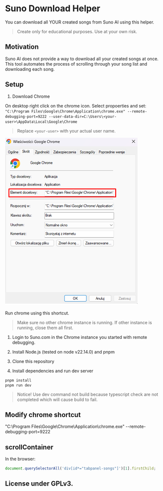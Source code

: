 # Suno Download Helper

You can download all YOUR created songs from Suno AI using this helper.

> Create only for educational purposes. Use at your own risk.

## Motivation

Suno AI does not provide a way to download all your created songs at once. This tool automates the process of scrolling through your song list and downloading each song.

## Setup

1. Download Chrome

On desktop right click on the chrome icon. Select propoerties and set: `"C:\Program Files\Google\Chrome\Application\chrome.exe" --remote-debugging-port=9222 --user-data-dir=C:\Users\<your-user>\AppData\Local\Google\Chrome`

> Replace `<your-user>` with your actual user name.

![image](docs/chrome.png)

Run chrome using this shortcut.

> Make sure no other chrome instance is running. If other instance is running, close them all first.

1. Login to Suno.com in the Chrome instance you started with remote debugging.

2. Install Node.js (tested on node v22.14.0) and pnpm
3. Clone this repository

4. Install dependencies and run dev server

```
pnpm install
pnpm run dev
```

> Notice! Use dev command not build because typescript check are not completed which will cause build to fail.

## Modify chrome shortcut

"C:\Program Files\Google\Chrome\Application\chrome.exe" --remote-debugging-port=9222

## scrollContainer

In the browser:

```js
document.querySelectorAll('div[id*="tabpanel-songs"]')[1].firstChild;
```

## License under GPLv3.
